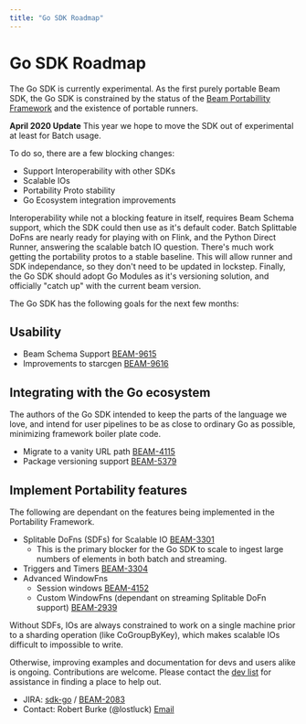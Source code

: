```yaml
---
title: "Go SDK Roadmap"
---
```

<!--
Licensed under the Apache License, Version 2.0 (the "License");
you may not use this file except in compliance with the License.
You may obtain a copy of the License at

http://www.apache.org/licenses/LICENSE-2.0

Unless required by applicable law or agreed to in writing, software
distributed under the License is distributed on an "AS IS" BASIS,
WITHOUT WARRANTIES OR CONDITIONS OF ANY KIND, either express or implied.
See the License for the specific language governing permissions and
limitations under the License.
-->

# Go SDK Roadmap

The Go SDK is currently experimental. As the first purely portable Beam SDK, the Go SDK is constrained
by the status of the [Beam Portabillity Framework](https://beam.apache.org/roadmap/portability/) and the existence of
portable runners.

**April 2020 Update**
This year we hope to move the SDK out of experimental at least for Batch usage. 

To do so, there are a few blocking changes:
  * Support Interoperability with other SDKs
  * Scalable IOs
  * Portability Proto stability
  * Go Ecosystem integration improvements

Interoperability while not a blocking feature in itself, requires Beam Schema support, which
the SDK could then use as it's default coder. Batch Splittable DoFns are nearly ready for
playing with on Flink, and the Python Direct Runner, answering the scalable batch IO question.
There's much work getting the portability protos to a stable baseline. This will allow runner
and SDK independance, so they don't need to be updated in lockstep. Finally, the Go SDK should
adopt Go Modules as it's versioning solution, and officially "catch up" with the current beam
version.

The Go SDK has the following goals for the next few months:

## Usability

* Beam Schema Support [BEAM-9615](https://issues.apache.org/jira/browse/BEAM-4124)
* Improvements to starcgen [BEAM-9616](https://issues.apache.org/jira/browse/BEAM-9616)

## Integrating with the Go ecosystem

The authors of the Go SDK intended to keep the parts of the language we love, and intend for
user pipelines to be as close to ordinary Go as possible, minimizing framework boiler plate code.

* Migrate to a vanity URL path [BEAM-4115](https://issues.apache.org/jira/browse/BEAM-4115)
* Package versioning support [BEAM-5379](https://issues.apache.org/jira/browse/BEAM-5379)

## Implement Portability features

The following are dependant on the features being implemented in the Portability Framework.

* Splitable DoFns (SDFs) for Scalable IO [BEAM-3301](https://issues.apache.org/jira/browse/BEAM-3301)
  * This is the primary blocker for the Go SDK to scale to ingest large numbers of elements in both batch and streaming.
* Triggers and Timers [BEAM-3304](https://issues.apache.org/jira/browse/BEAM-3304)
* Advanced WindowFns
   * Session windows [BEAM-4152](https://issues.apache.org/jira/browse/BEAM-4152)
   * Custom WindowFns (dependant on streaming Splitable DoFn support) [BEAM-2939](https://issues.apache.org/jira/browse/BEAM-2939)

Without SDFs, IOs are always constrained to work on a single machine prior to a sharding operation (like CoGroupByKey),
which makes scalable IOs difficult to impossible to write.

Otherwise, improving examples and documentation for devs and users alike is ongoing. 
Contributions are welcome. Please contact the [dev list](mailto:dev@beam.apache.org?subject=%5BGo%20SDK%5D%20How%20can%20I%20help%3F)
for assistance in finding a place to help out.

 - JIRA: [sdk-go](https://issues.apache.org/jira/issues/?jql=project%20%3D%20BEAM%20AND%20component%20%3D%20sdk-go) / [BEAM-2083](https://issues.apache.org/jira/browse/BEAM-2083)
 - Contact: Robert Burke (@lostluck) [Email](mailto:rebo@google.com,dev@beam.apache.org?subject=%5BGo%20SDK%5D)
